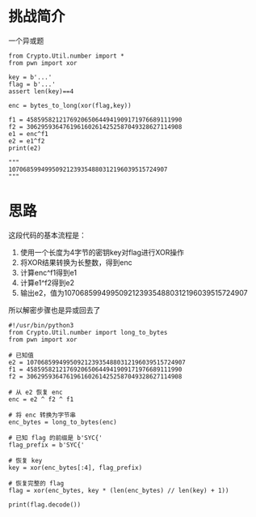 # 挑战简介
一个异或题
```
from Crypto.Util.number import *
from pwn import xor

key = b'...'
flag = b'...'
assert len(key)==4

enc = bytes_to_long(xor(flag,key))

f1 = 4585958212176920650644941909171976689111990
f2 = 3062959364761961602614252587049328627114908
e1 = enc^f1
e2 = e1^f2
print(e2)

"""
10706859949950921239354880312196039515724907
"""
```
# 思路
这段代码的基本流程是：

1. 使用一个长度为4字节的密钥key对flag进行XOR操作
2. 将XOR结果转换为长整数，得到enc
3. 计算enc^f1得到e1
4. 计算e1^f2得到e2
5. 输出e2，值为10706859949950921239354880312196039515724907

所以解密步骤也是异或回去了  
```
#!/usr/bin/python3
from Crypto.Util.number import long_to_bytes
from pwn import xor

# 已知值
e2 = 10706859949950921239354880312196039515724907
f1 = 4585958212176920650644941909171976689111990
f2 = 3062959364761961602614252587049328627114908

# 从 e2 恢复 enc
enc = e2 ^ f2 ^ f1

# 将 enc 转换为字节串
enc_bytes = long_to_bytes(enc)

# 已知 flag 的前缀是 b'SYC{'
flag_prefix = b'SYC{'

# 恢复 key
key = xor(enc_bytes[:4], flag_prefix)

# 恢复完整的 flag
flag = xor(enc_bytes, key * (len(enc_bytes) // len(key) + 1))

print(flag.decode())
```
